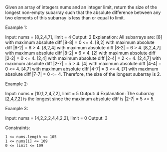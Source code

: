 Given an array of integers nums and an integer limit, return the size of the longest non-empty subarray such that the absolute difference between any two elements of this subarray is less than or equal to limit.

Example 1:

Input: nums = [8,2,4,7], limit = 4
Output: 2
Explanation: All subarrays are:
[8] with maximum absolute diff |8-8| = 0 <= 4.
[8,2] with maximum absolute diff |8-2| = 6 > 4.
[8,2,4] with maximum absolute diff |8-2| = 6 > 4.
[8,2,4,7] with maximum absolute diff |8-2| = 6 > 4.
[2] with maximum absolute diff |2-2| = 0 <= 4.
[2,4] with maximum absolute diff |2-4| = 2 <= 4.
[2,4,7] with maximum absolute diff |2-7| = 5 > 4.
[4] with maximum absolute diff |4-4| = 0 <= 4.
[4,7] with maximum absolute diff |4-7| = 3 <= 4.
[7] with maximum absolute diff |7-7| = 0 <= 4.
Therefore, the size of the longest subarray is 2.

Example 2:

Input: nums = [10,1,2,4,7,2], limit = 5
Output: 4
Explanation: The subarray [2,4,7,2] is the longest since the maximum absolute diff is |2-7| = 5 <= 5.

Example 3:

Input: nums = [4,2,2,2,4,4,2,2], limit = 0
Output: 3

Constraints:

    1 <= nums.length <= 105
    1 <= nums[i] <= 109
    0 <= limit <= 109

